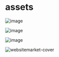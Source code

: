 # assets

![image](https://github.com/creare-site/assets/assets/50270662/3c1fb9ad-738b-4e98-b28b-be88888f3877) 

![image](https://github.com/creare-site/assets/assets/50270662/bf79a3fc-0b50-4949-8937-1560ad1772fd)

![image](https://github.com/creare-site/assets/assets/50270662/dcda51bf-c8a2-44a1-918f-1cc8fe7c18dd)

![websitemarket-cover](https://github.com/creare-site/assets/assets/50270662/df98b355-4dfc-444b-92e5-567295e66757)
